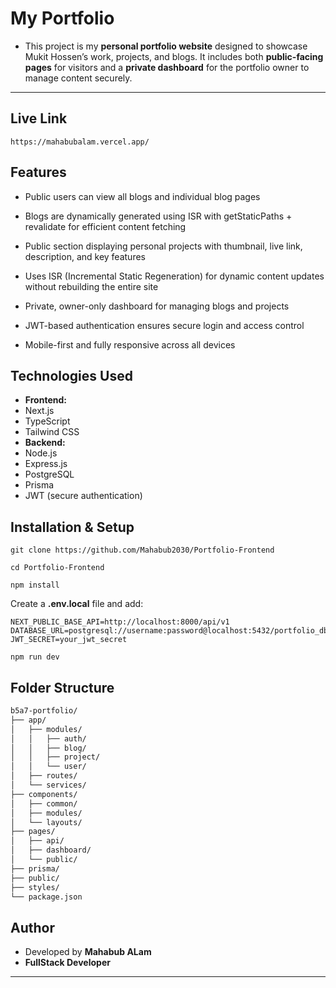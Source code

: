 # My Portfolio

- This project is my **personal portfolio website** designed to showcase Mukit Hossen’s work, projects, and blogs. It includes both **public-facing pages** for visitors and a **private dashboard** for the portfolio owner to manage content securely.

---

## Live Link

```
https://mahabubalam.vercel.app/
```

## Features

- Public users can view all blogs and individual blog pages
- Blogs are dynamically generated using ISR with getStaticPaths + revalidate for efficient content fetching
- Public section displaying personal projects with thumbnail, live link, description, and key features
- Uses ISR (Incremental Static Regeneration) for dynamic content updates without rebuilding the entire site

- Private, owner-only dashboard for managing blogs and projects
- JWT-based authentication ensures secure login and access control
- Mobile-first and fully responsive across all devices

## Technologies Used

- **Frontend:**
- Next.js
- TypeScript
- Tailwind CSS
- **Backend:**
- Node.js
- Express.js
- PostgreSQL
- Prisma
- JWT (secure authentication)

## Installation & Setup

```
git clone https://github.com/Mahabub2030/Portfolio-Frontend
```

```
cd Portfolio-Frontend
```

```
npm install
```

Create a **.env.local** file and add:

```
NEXT_PUBLIC_BASE_API=http://localhost:8000/api/v1
DATABASE_URL=postgresql://username:password@localhost:5432/portfolio_db
JWT_SECRET=your_jwt_secret
```

```
npm run dev
```

## Folder Structure

```bash
b5a7-portfolio/
├── app/
│   ├── modules/
│   │   ├── auth/
│   │   ├── blog/
│   │   ├── project/
│   │   └── user/
│   ├── routes/
│   └── services/
├── components/
│   ├── common/
│   ├── modules/
│   └── layouts/
├── pages/
│   ├── api/
│   ├── dashboard/
│   └── public/
├── prisma/
├── public/
├── styles/
└── package.json

```

## Author

- Developed by **Mahabub ALam**
- **FullStack Developer**

---

